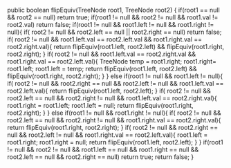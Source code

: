 public boolean flipEquiv(TreeNode root1, TreeNode root2) {
if(root1 == null && root2 == null) return true;
if(root1 != null && root2 != null && root1.val != root2.val) return false;
if(root1 != null && root1.left != null && root1.right != null){
if(  root2 != null && root2.left == null || root2.right == null) return false;
if( root2 != null && root1.left.val == root2.left.val && root1.right.val == root2.right.val){
return  flipEquiv(root1.left, root2.left) && flipEquiv(root1.right, root2.right);
}
if( root2 != null && root1.left.val == root2.right.val && root1.right.val == root2.left.val){
TreeNode temp = root1.right;
root1.right= root1.left;
root1.left = temp;
return flipEquiv(root1.left, root2.left) && flipEquiv(root1.right, root2.right);
}
}
else if(root1 != null && root1.left != null){
if( root2 != null && root2.right == null && root2.left != null && root1.left.val == root2.left.val){
return flipEquiv(root1.left, root2.left);
}
if( root2 != null && root2.left == null && root2.right != null && root1.left.val == root2.right.val){
root1.right = root1.left;
root1.left = null;
return flipEquiv(root1.right, root2.right);
}
}
else if(root1 != null && root1.right != null){
if( root2 != null && root2.left == null && root2.right != null && root1.right.val == root2.right.val){
return flipEquiv(root1.right, root2.right);
}
if( root2 != null && root2.right == null && root2.left != null && root1.right.val == root2.left.val){
root1.left = root1.right;
root1.right = null;
return flipEquiv(root1.left, root2.left);
}
}
if(root1 != null && root2 != null && root1.left == null && root1.right == null &&   root2.left == null && root2.right == null) return true;
return false;
}